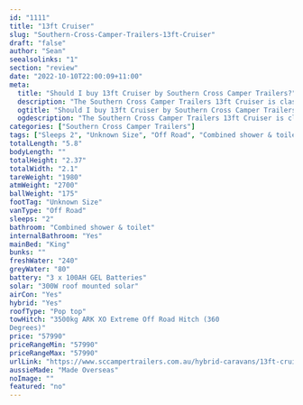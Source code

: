```yaml
---
id: "1111"
title: "13ft Cruiser"
slug: "Southern-Cross-Camper-Trailers-13ft-Cruiser"
draft: "false"
author: "Sean"
seealsolinks: "1"
section: "review"
date: "2022-10-10T22:00:09+11:00"
meta:
  title: "Should I buy 13ft Cruiser by Southern Cross Camper Trailers?"
  description: "The Southern Cross Camper Trailers 13ft Cruiser is classed as Off Road, and sleeps 2 people. It is Made Overseas and comes in at Unknown Size. It generally has Combined shower & toilet."
  ogtitle: "Should I buy 13ft Cruiser by Southern Cross Camper Trailers?"
  ogdescription: "The Southern Cross Camper Trailers 13ft Cruiser is classed as Off Road, and sleeps 2 people. It is Made Overseas and comes in at Unknown Size. It generally has Combined shower & toilet."
categories: ["Southern Cross Camper Trailers"]
tags: ["Sleeps 2", "Unknown Size", "Off Road", "Combined shower & toilet", "Pop top", "50 - 60k"]
totalLength: "5.8"
bodyLength: ""
totalHeight: "2.37"
totalWidth: "2.1"
tareWeight: "1980"
atmWeight: "2700"
ballWeight: "175"
footTag: "Unknown Size"
vanType: "Off Road"
sleeps: "2"
bathroom: "Combined shower & toilet"
internalBathroom: "Yes"
mainBed: "King"
bunks: ""
freshWater: "240"
greyWater: "80"
battery: "3 x 100AH GEL Batteries"
solar: "300W roof mounted solar"
airCon: "Yes"
hybrid: "Yes"
roofType: "Pop top"
towHitch: "3500kg ARK XO Extreme Off Road Hitch (360
Degrees)"
price: "57990"
priceRangeMin: "57990"
priceRangeMax: "57990"
urlLink: "https://www.sccampertrailers.com.au/hybrid-caravans/13ft-cruiser-off-road-hybrid"
aussieMade: "Made Overseas"
noImage: ""
featured: "no"
---
```


